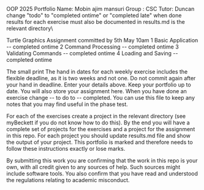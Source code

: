 OOP 2025 Portfolio
Name: Mobin ajim mansuri
Group : CSC
Tutor: Duncan
change "todo" to "completed ontime" or "completed late" when done
results for each exercise must also be documented in results.md is the relevant directory\

Turtle Graphics Assignment
committed by 5th May 10am
1 Basic Application -- completed ontime
2 Command Processing -- completed ontime
3 Validating Commands -- completed ontime
4 Loading and Saving -- completed ontime

The small print
The hand in dates for each weekly exercise includes the flexible deadline, as it is two weeks and not one.
Do not commit again after your hand in deadline. Enter your details above. Keep your portfolio up to date. You will also store your assignment here. When you have done an exercise change -- to do to -- completed. You can use this file to keep any notes that you may find useful in the phase test.

For each of the exercises create a project in the relevant directory (see myBeckett if you do not know how to do this). By the end you will have a complete set of projects for the exercises and a project for the assignment in this repo. For each project you should update results.md file and show the output of your project. This portfolio is marked and therefore needs to follow these instructions exactly or lose marks.

By submitting this work you are confirming that the work in this repo is your own, with all credit given to any sources of help. Such sources might include software tools. You also confirm that you have read and understood the regulations relating to academic misconduct.
